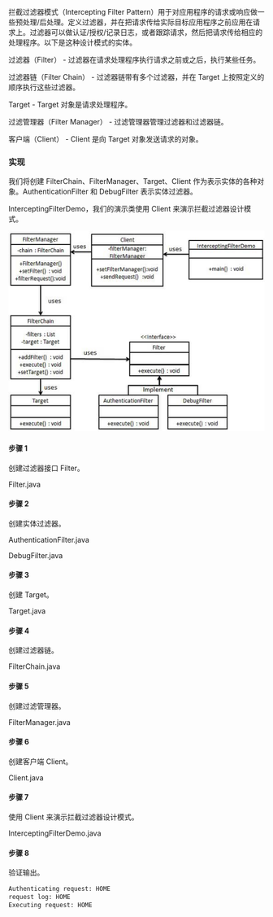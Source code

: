 拦截过滤器模式（Intercepting Filter Pattern）用于对应用程序的请求或响应做一些预处理/后处理。定义过滤器，并在把请求传给实际目标应用程序之前应用在请求上。过滤器可以做认证/授权/记录日志，或者跟踪请求，然后把请求传给相应的处理程序。以下是这种设计模式的实体。

过滤器（Filter） - 过滤器在请求处理程序执行请求之前或之后，执行某些任务。

过滤器链（Filter Chain） - 过滤器链带有多个过滤器，并在 Target 上按照定义的顺序执行这些过滤器。

Target - Target 对象是请求处理程序。

过滤管理器（Filter Manager） - 过滤管理器管理过滤器和过滤器链。

客户端（Client） - Client 是向 Target 对象发送请求的对象。

### 实现

我们将创建 FilterChain、FilterManager、Target、Client 作为表示实体的各种对象。AuthenticationFilter 和 DebugFilter 表示实体过滤器。

InterceptingFilterDemo，我们的演示类使用 Client 来演示拦截过滤器设计模式。

![](https://github.com/RonCantWriteCode/DesignPattern/blob/main/src/main/resources/image/interceptingfilterpattern.jpg)

#### 步骤 1

创建过滤器接口 Filter。

Filter.java

#### 步骤 2

创建实体过滤器。

AuthenticationFilter.java

DebugFilter.java

#### 步骤 3

创建 Target。

Target.java

#### 步骤 4

创建过滤器链。

FilterChain.java

#### 步骤 5

创建过滤管理器。

FilterManager.java

#### 步骤 6

创建客户端 Client。

Client.java

#### 步骤 7

使用 Client 来演示拦截过滤器设计模式。

InterceptingFilterDemo.java

#### 步骤 8

验证输出。

```
Authenticating request: HOME
request log: HOME
Executing request: HOME
```